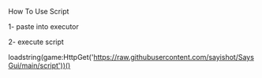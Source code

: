 How To Use Script

 1- paste into executor
 
 2- execute script
 
loadstring(game:HttpGet('https://raw.githubusercontent.com/sayishot/SaysGui/main/script'))()

